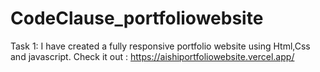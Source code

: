 # CodeClause_portfoliowebsite

Task 1: I have created a fully responsive portfolio website using Html,Css and javascript.
Check it out : https://aishiportfoliowebsite.vercel.app/

